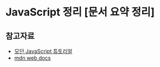 # JavaScript 정리 [문서 요약 정리]

## 참고자료
- [모던 JavaScript 튜토리얼](https://ko.javascript.info/)
- [mdn web docs](https://developer.mozilla.org/ko/docs/Web/JavaScript)